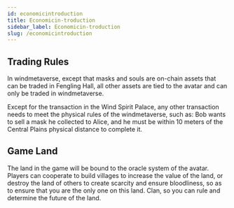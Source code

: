 ```yaml
---
id: economicintroduction
title: Economicin-troduction
sidebar_label: Economicin-troduction
slug: /economicintroduction
--- 
```

## Trading Rules
In windmetaverse, except that masks and souls are on-chain assets that can be traded in Fengling Hall, all other assets are tied to the avatar and can only be traded in windmetaverse. 

Except for the transaction in the Wind Spirit Palace, any other transaction needs to meet the physical rules of the windmetaverse, such as: Bob wants to sell a mask he collected to Alice, and he must be within 10 meters of the Central Plains physical distance to complete it. 
## Game Land
The land in the game will be bound to the oracle system of the avatar. Players can cooperate to build villages to increase the value of the land, or destroy the land of others to create scarcity and ensure bloodliness, so as to ensure that you are the only one on this land. Clan, so you can rule and determine the future of the land.